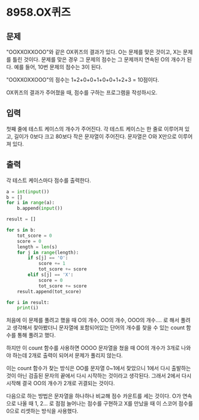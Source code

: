 # 8958.OX퀴즈

## 문제

"OOXXOXXOOO"와 같은 OX퀴즈의 결과가 있다. O는 문제를 맞은 것이고, X는 문제를 틀린 것이다. 문제를 맞은 경우 그 문제의 점수는 그 문제까지 연속된 O의 개수가 된다. 예를 들어, 10번 문제의 점수는 3이 된다.

"OOXXOXXOOO"의 점수는 1+2+0+0+1+0+0+1+2+3 = 10점이다.

OX퀴즈의 결과가 주어졌을 때, 점수를 구하는 프로그램을 작성하시오.

## 입력

첫째 줄에 테스트 케이스의 개수가 주어진다. 각 테스트 케이스는 한 줄로 이루어져 있고, 길이가 0보다 크고 80보다 작은 문자열이 주어진다. 문자열은 O와 X만으로 이루어져 있다.

## 출력

각 테스트 케이스마다 점수를 출력한다.

```python
a = int(input())
b = []
for i in range(a):
    b.append(input())

result = []

for s in b:
    tot_score = 0
    score = 0
    length = len(s)
    for j in range(length):
        if s[j] == 'O':
            score += 1
            tot_score += score
        elif s[j] == 'X':
            score = 0
            tot_score += score
    result.append(tot_score)

for i in result:
    print(i)
```

처음에 이 문제를 풀려고 했을 때 O의 개수, OO의 개수, OOO의 개수.... 로 해서 풀려고 생각해서 찾아봤더니 문자열에 포함되어있는 단어의 개수를 찾을 수 있는 count 함수를 통해 풀려고 했다.

하지만 이 count 함수를 사용하면 OOOO 문자열을 쳤을 때 OO의 개수가 3개로 나와야 하는데 2개로 출력이 되어서 문제가 풀리지 않는다.

이는 count 함수가 찾는 방식은 OO를 문자열 0~1에서 찾았으니 1에서 다시 출발하는 것이 아닌 검출된 문자의 끝에서 다시 시작하는 것이라고 생각된다. 그래서 2에서 다시 시작해 결국 OO의 개수가 2개로 귀결되는 것이다.

다음으로 하는 방법은 문자열을 하나하나 비교해 점수 카운트를 세는 것이다. O가 연속으로 나올 때 1, 2... 로 점점 늘어나는 점수를 구현하고 X를 만났을 때 이 스코어 점수를 0으로 리셋하는 방식을 사용했다.